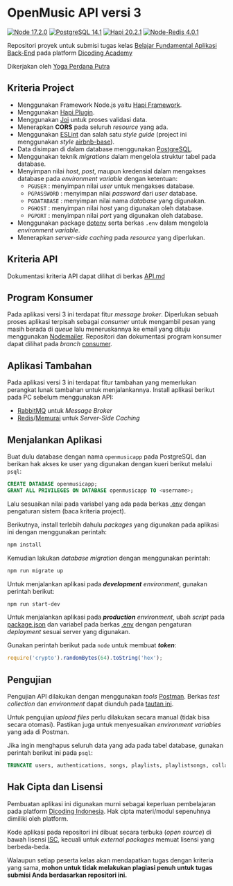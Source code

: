 # OpenMusic API versi 3

[![Node 17.2.0](https://img.shields.io/badge/Node-17.2.0-brightgreen.svg?style=flat-square)](https://nodejs.org/en/download/)
[![PostgreSQL 14.1](https://img.shields.io/badge/PostgreSQL-14.1-blue.svg?style=flat-square)](https://www.postgresql.org/download/)
[![Hapi 20.2.1](https://img.shields.io/badge/Hapi-20.2.1-orange.svg?style=flat-square)](https://hapi.dev)
[![Node-Redis 4.0.1](https://img.shields.io/badge/Node--Redis-4.0.1-red.svg?style=flat-square)](https://github.com/redis/node-redis)

Repositori proyek untuk submisi tugas kelas [Belajar Fundamental Aplikasi Back-End](https://dicoding.com/academies/271) pada platform [Dicoding Academy](https://dicoding.com)

Dikerjakan oleh [Yoga Perdana Putra](https://github.com/yogaperdana)

## Kriteria Project

- Menggunakan Framework Node.js yaitu [Hapi Framework](https://hapi.dev).
- Menggunakan [Hapi Plugin](https://hapi.dev/plugins).
- Menggunakan [Joi](https://joi.dev) untuk proses validasi data.
- Menerapkan **CORS** pada seluruh _resource_ yang ada.
- Menggunakan [ESLint](https://eslint.org) dan salah satu _style guide_ (project ini menggunakan _style_ [airbnb-base](https://github.com/airbnb/javascript)).
- Data disimpan di dalam database menggunakan [PostgreSQL](https://postgresql.org).
- Menggunakan teknik _migrations_ dalam mengelola struktur tabel pada database.
- Menyimpan nilai _host_, _post_, maupun kredensial dalam mengakses database pada _environment variable_ dengan ketentuan:
  - `PGUSER` : menyimpan nilai _user_ untuk mengakses database.
  - `PGPASSWORD` : menyimpan nilai _password_ dari _user_ database.
  - `PGDATABASE` : menyimpan nilai nama _database_ yang digunakan.
  - `PGHOST` : menyimpan nilai _host_ yang digunakan oleh database.
  - `PGPORT` :  menyimpan nilai _port_ yang digunakan oleh database.
- Menggunakan package [dotenv](https://npmjs.com/package/dotenv) serta berkas `.env` dalam mengelola _environment variable_.
- Menerapkan _server-side caching_ pada _resource_ yang diperlukan.

## Kriteria API

Dokumentasi kriteria API dapat dilihat di berkas [API.md](./API.md)

## Program Konsumer

Pada aplikasi versi 3 ini terdapat fitur _message broker_. Diperlukan sebuah proses aplikasi terpisah sebagai _consumer_ untuk mengambil pesan yang masih berada di _queue_ lalu meneruskannya ke email yang dituju menggunakan [Nodemailer](https://nodemailer.com). Repositori dan dokumentasi program konsumer dapat dilihat pada _branch_ [consumer](https://github.com/yogaperdana/Dicoding-OpenMusic-API/tree/consumer).

## Aplikasi Tambahan

Pada aplikasi versi 3 ini terdapat fitur tambahan yang memerlukan perangkat lunak tambahan untuk menjalankannya. Install aplikasi berikut pada PC sebelum menggunakan API:

- [RabbitMQ](https://rabbitmq.com/download.html) untuk _Message Broker_
- [Redis](https://redis.io/download)/[Memurai](https://memurai.com/get-memurai) untuk _Server-Side Caching_

## Menjalankan Aplikasi

Buat dulu database dengan nama `openmusicapp` pada PostgreSQL dan berikan hak akses ke user yang digunakan dengan kueri berikut melalui `psql`:

```sql
CREATE DATABASE openmusicapp;
GRANT ALL PRIVILEGES ON DATABASE openmusicapp TO <username>;
```

Lalu sesuaikan nilai pada variabel yang ada pada berkas [.env](./.env) dengan pengaturan sistem (baca kriteria project).

Berikutnya, install terlebih dahulu _packages_ yang digunakan pada aplikasi ini dengan menggunakan perintah:

```sh
npm install
```

Kemudian lakukan _database migration_ dengan menggunakan perintah:

```sh
npm run migrate up
```

Untuk menjalankan aplikasi pada ***development*** *environment*, gunakan perintah berikut:

```sh
npm run start-dev
```

Untuk menjalankan aplikasi pada ***production*** *environment*, ubah _script_ pada [package.json](./package.json) dan variabel pada berkas [.env](./.env) dengan pengaturan _deployment_ sesuai server yang digunakan.

Gunakan perintah berikut pada `node` untuk membuat ***token***:

```js
require('crypto').randomBytes(64).toString('hex');
```

## Pengujian

Pengujian API dilakukan dengan menggunakan _tools_ [Postman](https://www.postman.com). Berkas _test collection_ dan _environment_ dapat diunduh pada [tautan ini](https://github.com/dicodingacademy/a271-backend-menengah-labs/raw/099-shared-files/03-submission-content/03-open-music-api-v3/OpenMusic%20API%20V3%20Test.zip).

Untuk pengujian _upload files_ perlu dilakukan secara manual (tidak bisa secara otomasi). Pastikan juga untuk menyesuaikan _environment variables_ yang ada di Postman.

Jika ingin menghapus seluruh data yang ada pada tabel database, gunakan perintah berikut ini pada `psql`:

```sql
TRUNCATE users, authentications, songs, playlists, playlistsongs, collaborations;
```

## Hak Cipta dan Lisensi

Pembuatan aplikasi ini digunakan murni sebagai keperluan pembelajaran pada platform [Dicoding Indonesia](https://dicoding.com). Hak cipta materi/modul sepenuhnya dimiliki oleh platform.

Kode aplikasi pada repositori ini dibuat secara terbuka (_open source_) di bawah lisensi [ISC](https://isc.org/licenses), kecuali untuk _external packages_ memuat lisensi yang berbeda-beda.

Walaupun setiap peserta kelas akan mendapatkan tugas dengan kriteria yang sama, **mohon untuk tidak melakukan plagiasi penuh untuk tugas submisi Anda berdasarkan repositori ini.**

